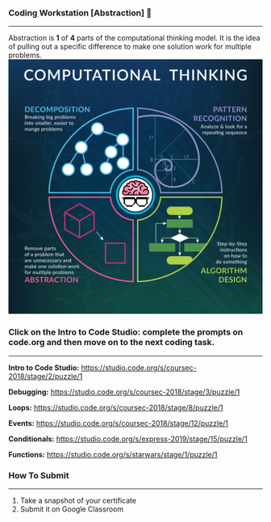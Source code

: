 ### Coding Workstation [Abstraction] 🔎
____________________________________________________________________________________
Abstraction is **1** of **4** parts of the computational thinking model. It is the idea of pulling out a specific difference to make one solution work for multiple problems.
![Computational Thinking](img/ComputationalThinkingProductLogo.png)

### Click on the **Intro to Code Studio:** complete the prompts on code.org and then move on to the next coding task.
____________________________________________________________________________________
**Intro to Code Studio:**
https://studio.code.org/s/coursec-2018/stage/2/puzzle/1

**Debugging:**
https://studio.code.org/s/coursec-2018/stage/3/puzzle/1

**Loops:**
https://studio.code.org/s/coursec-2018/stage/8/puzzle/1

**Events:**
https://studio.code.org/s/coursec-2018/stage/12/puzzle/1

**Conditionals:**
https://studio.code.org/s/express-2019/stage/15/puzzle/1

**Functions:**
https://studio.code.org/s/starwars/stage/1/puzzle/1

### How To Submit
____________________________________________________________________________________
1. Take a snapshot of your certificate
2. Submit it on Google Classroom